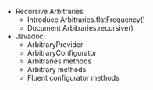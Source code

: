 - Recursive Arbitraries
  - Introduce Arbitraries.flatFrequency()
  - Document Arbitraries.recursive()
- Javadoc:
  - ArbitraryProvider 
  - ArbitraryConfigurator
  - Arbitraries methods
  - Arbitrary methods
  - Fluent configurator methods
